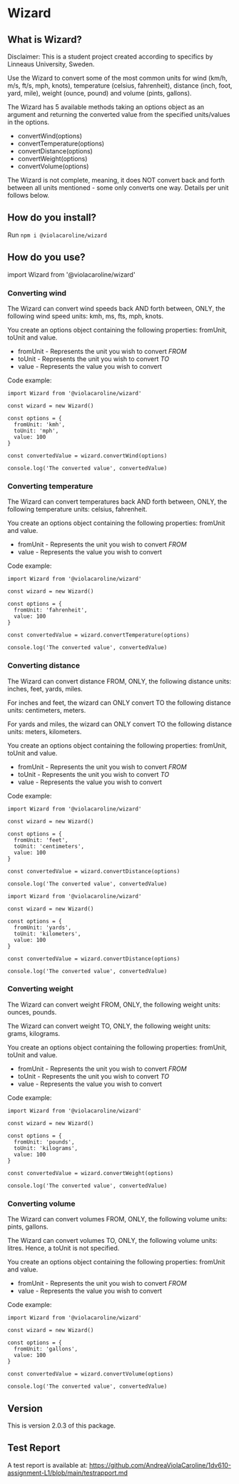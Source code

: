 # Wizard

## What is Wizard?

Disclaimer: This is a student project created according to specifics by Linneaus University, Sweden.

Use the Wizard to convert some of the most common units for wind (km/h, m/s, ft/s, mph, knots), temperature (celsius, fahrenheit), distance (inch, foot, yard, mile), weight (ounce, pound) and volume (pints, gallons).

The Wizard has 5 available methods taking an options object as an argument and returning the converted value from the specified units/values in the options.

* convertWind(options)
* convertTemperature(options)
* convertDistance(options)
* convertWeight(options)
* convertVolume(options)

The Wizard is not complete, meaning, it does NOT convert back and forth between all units mentioned - some only converts one way. Details per unit follows below.

## How do you install?

Run `npm i @violacaroline/wizard`


## How do you use?

import Wizard from '@violacaroline/wizard'

### Converting wind

The Wizard can convert wind speeds back AND forth between, ONLY, the following wind speed units: kmh, ms, fts, mph, knots.

You create an options object containing the following properties: fromUnit, toUnit and value.

* fromUnit - Represents the unit you wish to convert *FROM*
* toUnit - Represents the unit you wish to convert *TO*
* value - Represents the value you wish to convert

Code example:

```
import Wizard from '@violacaroline/wizard'

const wizard = new Wizard()

const options = {
  fromUnit: 'kmh',
  toUnit: 'mph',
  value: 100
}

const convertedValue = wizard.convertWind(options)

console.log('The converted value', convertedValue)

```

### Converting temperature

The Wizard can convert temperatures back AND forth between, ONLY, the following temperature units: celsius, fahrenheit.

You create an options object containing the following properties: fromUnit and value.

* fromUnit - Represents the unit you wish to convert *FROM*
* value - Represents the value you wish to convert

Code example:

```
import Wizard from '@violacaroline/wizard'

const wizard = new Wizard()

const options = {
  fromUnit: 'fahrenheit',
  value: 100
}

const convertedValue = wizard.convertTemperature(options)

console.log('The converted value', convertedValue)

```

### Converting distance

The Wizard can convert distance FROM, ONLY, the following distance units: inches, feet, yards, miles.

For inches and feet, the wizard can ONLY convert TO the following distance units: centimeters, meters.

For yards and miles, the wizard can ONLY convert TO the following distance units: meters, kilometers.

You create an options object containing the following properties: fromUnit, toUnit and value.

* fromUnit - Represents the unit you wish to convert *FROM*
* toUnit - Represents the unit you wish to convert *TO*
* value - Represents the value you wish to convert

Code example:

```
import Wizard from '@violacaroline/wizard'

const wizard = new Wizard()

const options = {
  fromUnit: 'feet',
  toUnit: 'centimeters',
  value: 100
}

const convertedValue = wizard.convertDistance(options)

console.log('The converted value', convertedValue)

```

```
import Wizard from '@violacaroline/wizard'

const wizard = new Wizard()

const options = {
  fromUnit: 'yards',
  toUnit: 'kilometers',
  value: 100
}

const convertedValue = wizard.convertDistance(options)

console.log('The converted value', convertedValue)

```

### Converting weight

The Wizard can convert weight FROM, ONLY, the following weight units: ounces, pounds.

The Wizard can convert weight TO, ONLY, the following weight units: grams, kilograms.

You create an options object containing the following properties: fromUnit, toUnit and value.

* fromUnit - Represents the unit you wish to convert *FROM*
* toUnit - Represents the unit you wish to convert *TO*
* value - Represents the value you wish to convert

Code example:

```
import Wizard from '@violacaroline/wizard'

const wizard = new Wizard()

const options = {
  fromUnit: 'pounds',
  toUnit: 'kilograms',
  value: 100
}

const convertedValue = wizard.convertWeight(options)

console.log('The converted value', convertedValue)

```

### Converting volume

The Wizard can convert volumes FROM, ONLY, the following volume units: pints, gallons.

The Wizard can convert volumes TO, ONLY, the following volume units: litres. Hence, a toUnit is not specified.

You create an options object containing the following properties: fromUnit and value.

* fromUnit - Represents the unit you wish to convert *FROM*
* value - Represents the value you wish to convert

Code example:

```
import Wizard from '@violacaroline/wizard'

const wizard = new Wizard()

const options = {
  fromUnit: 'gallons',
  value: 100
}

const convertedValue = wizard.convertVolume(options)

console.log('The converted value', convertedValue)

```

## Version

This is version 2.0.3 of this package.

## Test Report

A test report is available at: https://github.com/AndreaViolaCaroline/1dv610-assignment-L1/blob/main/testrapport.md